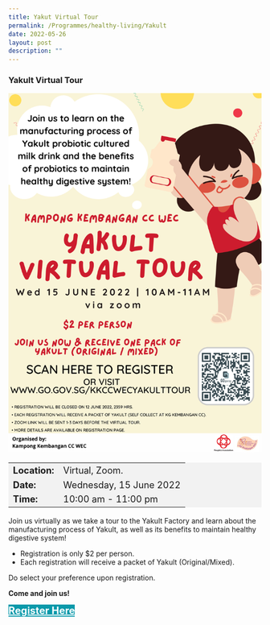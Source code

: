 ```yaml
---
title: Yakut Virtual Tour
permalink: /Programmes/healthy-living/Yakult
date: 2022-05-26
layout: post
description: ""
---
```

### Yakult Virtual Tour ###

<img src="/images/Programmes (June 2022)/Yakult Virtual Tour.png" style="width:675px; height:auto">

<table  style="font-size:130%; background-color:#f2f2f2">
	<tbody>
		<tr>
			 <td><b>Location:</b></td><td>Virtual, Zoom. </td>
		</tr>
		<tr>
		 <td><b>Date:</b> </td><td>Wednesday, 15 June 2022</td>
		</tr>
		<tr>
			<td> <b>Time:</b> </td><td> 10:00 am - 11:00 pm</td>
		</tr>
	</tbody>
</table>

Join us virtually as we take a tour to the Yakult Factory and learn about the manufacturing process of Yakult, as well as its benefits to maintain healthy digestive system!  

* Registration is only $2 per person.
* Each registration will receive a packet of Yakult (Original/Mixed).

Do select your preference upon registration. 

<b>Come and join us!</b>
<div>
	<a href="https://go.gov.sg/KKCCWECYAKULTTOUR" style="font-size:20px; width:35%; height:60px; background-color:#0899AA; color:white" class="bp-button"><b>Register Here</b></a>
</div>